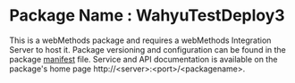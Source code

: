 # Package Name : WahyuTestDeploy3
This is a webMethods package and requires a webMethods Integration Server to host it. Package versioning and configuration can be found in the package [manifest](./WahyuTestDeploy3/manifest.v3) file. Service and API documentation is available on the package's home page http://&lt;server&gt;:&lt;port&gt;/&lt;packagename>.